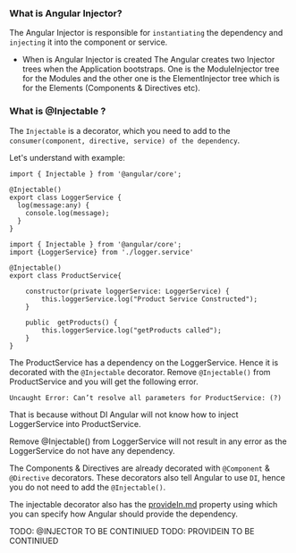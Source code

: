 ### What is Angular Injector?

The Angular Injector is responsible for `instantiating` the dependency and `injecting` it into the component or service.

- When is Angular Injector is created
  The Angular creates two Injector trees when the Application bootstraps. One is the ModuleInjector tree for the Modules and the other one is the ElementInjector tree which is for the Elements (Components & Directives etc).

### What is @Injectable ?

The `Injectable` is a decorator, which you need to add to the `consumer(component, directive, service) of the dependency`.

Let's understand with example:

```
import { Injectable } from '@angular/core';

@Injectable()
export class LoggerService {
  log(message:any) {
    console.log(message);
  }
}
```

```
import { Injectable } from '@angular/core';
import {LoggerService} from './logger.service'

@Injectable()
export class ProductService{

    constructor(private loggerService: LoggerService) {
        this.loggerService.log("Product Service Constructed");
    }

    public  getProducts() {
        this.loggerService.log("getProducts called");
    }
}
```

The ProductService has a dependency on the LoggerService. Hence it is decorated with the `@Injectable` decorator. Remove `@Injectable()` from ProductService and you will get the following error.

`Uncaught Error: Can’t resolve all parameters for ProductService: (?)`

That is because without DI Angular will not know how to inject LoggerService into ProductService.

Remove @Injectable() from LoggerService will not result in any error as the LoggerService do not have any dependency.

The Components & Directives are already decorated with `@Component` & `@Directive` decorators. These decorators also tell Angular to use `DI`, hence you do not need to add the `@Injectable()`.

The injectable decorator also has the [provideIn.md](./provideIn.md) property using which you can specify how Angular should provide the dependency.

TODO: @INJECTOR TO BE CONTINIUED
TODO: PROVIDEIN TO BE CONTINIUED
